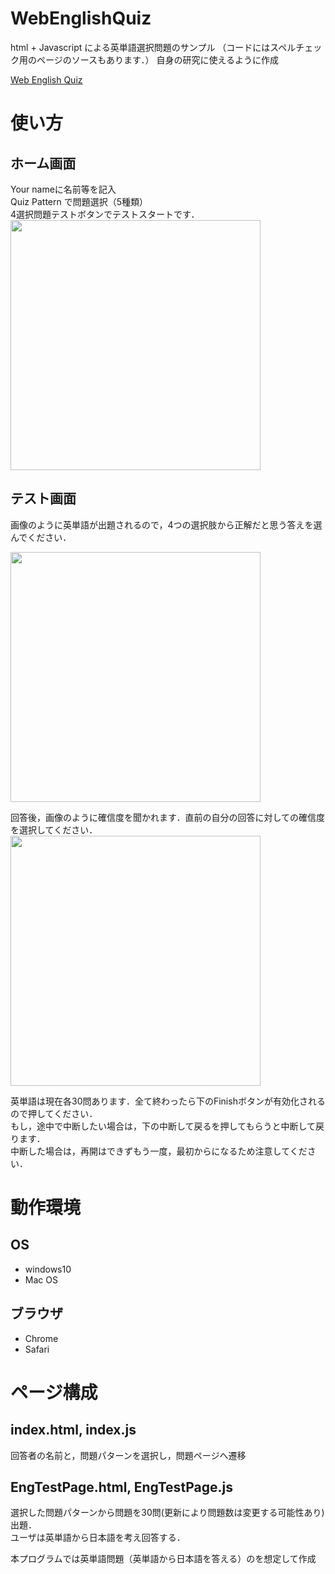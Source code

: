 # WebEnglishQuiz
html + Javascript による英単語選択問題のサンプル
（コードにはスペルチェック用のページのソースもあります．）
自身の研究に使えるように作成  

[Web English Quiz](https://place-fa652.web.app/)
# 使い方
## ホーム画面
Your nameに名前等を記入  
Quiz Pattern で問題選択（5種類）  
4選択問題テストボタンでテストスタートです．  
<img width="400" src="https://user-images.githubusercontent.com/53263220/110059645-f813f500-7da7-11eb-9428-d083102479fd.png"/>
## テスト画面
画像のように英単語が出題されるので，4つの選択肢から正解だと思う答えを選んでください．  

<img width="400" src="https://user-images.githubusercontent.com/53263220/110059658-f9ddb880-7da7-11eb-93b4-f90e34fb6ede.png"/>

回答後，画像のように確信度を聞かれます．直前の自分の回答に対しての確信度を選択してください．  
<img width="400" src="https://user-images.githubusercontent.com/53263220/110059662-fc401280-7da7-11eb-8a85-9f3caa7ce28f.png"/>

英単語は現在各30問あります．全て終わったら下のFinishボタンが有効化されるので押してください．  
もし，途中で中断したい場合は，下の中断して戻るを押してもらうと中断して戻ります．  
中断した場合は，再開はできずもう一度，最初からになるため注意してください．

# 動作環境
## OS
- windows10
- Mac OS
## ブラウザ
- Chrome
- Safari
# ページ構成
## index.html, index.js
回答者の名前と，問題パターンを選択し，問題ページへ遷移

## EngTestPage.html, EngTestPage.js
選択した問題パターンから問題を30問(更新により問題数は変更する可能性あり)出題．  
ユーザは英単語から日本語を考え回答する．

本プログラムでは英単語問題（英単語から日本語を答える）のを想定して作成
